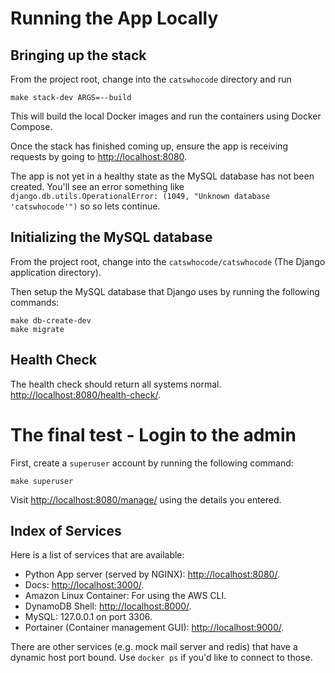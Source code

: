 # Running the App Locally

## Bringing up the stack

From the project root, change into the `catswhocode` directory and run
 
    make stack-dev ARGS=--build

This will build the local Docker images and run the containers using Docker Compose.

Once the stack has finished coming up, ensure the app is receiving requests by going to [http://localhost:8080](http://localhost:8080).

The app is not yet in a healthy state as the MySQL database has not been created. You'll see an error something like `django.db.utils.OperationalError: (1049, "Unknown database 'catswhocode'")` so so lets continue.

## Initializing the MySQL database

From the project root, change into the `catswhocode/catswhocode` (The Django application directory).

Then setup the MySQL database that Django uses by running the following commands:

    make db-create-dev
    make migrate    

## Health Check

The health check should return all systems normal. [http://localhost:8080/health-check/](http://localhost:8080/health-check/).

# The final test - Login to the admin

First, create a `superuser` account by running the following command:

    make superuser

Visit [http://localhost:8080/manage/](http://localhost:8080/manage/) using the details you entered. 

## Index of Services 

Here is a list of services that are available:

- Python App server (served by NGINX): [http://localhost:8080/](http://localhost:8080/).
- Docs: [http://localhost:3000/](http://localhost:3000/).
- Amazon Linux Container: For using the AWS CLI.
- DynamoDB Shell: [http://localhost:8000/](http://localhost:8000/).
- MySQL: 127.0.0.1 on port 3306.
- Portainer (Container management GUI): [http://localhost:9000/](http://localhost:9000/).

There are other services (e.g. mock mail server and redis) that have a dynamic host port bound. Use `docker ps` if you'd 
like to connect to those.
